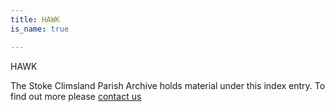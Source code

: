 ```yaml
---
title: HAWK
is_name: true

---
```


HAWK


The Stoke Climsland Parish Archive holds material under this index entry. To find out more please [contact us](/contact/)
